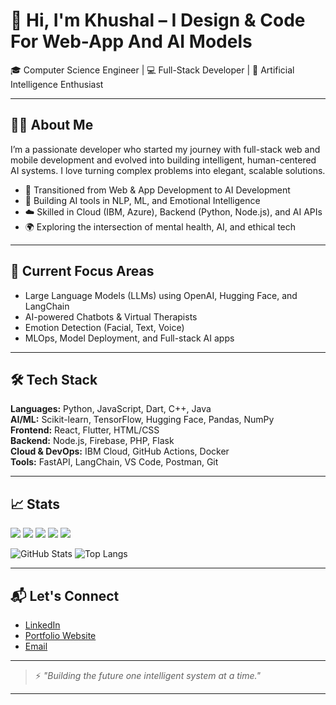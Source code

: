 # 👋 Hi, I'm Khushal – I Design & Code For Web-App And AI Models

🎓 Computer Science Engineer | 💻 Full-Stack Developer | 🤖 Artificial Intelligence Enthusiast

---

## 👨‍💻 About Me

I’m a passionate developer who started my journey with full-stack web and mobile development and evolved into building intelligent, human-centered AI systems. I love turning complex problems into elegant, scalable solutions.

- 🔁 Transitioned from Web & App Development to AI Development
- 🧠 Building AI tools in NLP, ML, and Emotional Intelligence
- ☁️ Skilled in Cloud (IBM, Azure), Backend (Python, Node.js), and AI APIs
- 🌍 Exploring the intersection of mental health, AI, and ethical tech

---

## 🧠 Current Focus Areas

- Large Language Models (LLMs) using OpenAI, Hugging Face, and LangChain  
- AI-powered Chatbots & Virtual Therapists  
- Emotion Detection (Facial, Text, Voice)  
- MLOps, Model Deployment, and Full-stack AI apps

---

## 🛠 Tech Stack

**Languages:** Python, JavaScript, Dart, C++, Java  
**AI/ML:** Scikit-learn, TensorFlow, Hugging Face, Pandas, NumPy  
**Frontend:** React, Flutter, HTML/CSS  
**Backend:** Node.js, Firebase, PHP, Flask  
**Cloud & DevOps:** IBM Cloud, GitHub Actions, Docker  
**Tools:** FastAPI, LangChain, VS Code, Postman, Git

---

## 📈 Stats
![](http://github-profile-summary-cards.vercel.app/api/cards/profile-details?username=thekhushalsingh&theme=graywhite)
![](http://github-profile-summary-cards.vercel.app/api/cards/repos-per-language?username=thekhushalsingh&theme=graywhite)
![](http://github-profile-summary-cards.vercel.app/api/cards/most-commit-language?username=thekhushalsingh&theme=graywhite)
![](http://github-profile-summary-cards.vercel.app/api/cards/stats?username=thekhushalsingh&theme=graywhite)
![](http://github-profile-summary-cards.vercel.app/api/cards/productive-time?username=thekhushalsingh&theme=graywhite&utcOffset=8)

![GitHub Stats](https://github-readme-stats.vercel.app/api?username=thekhushalsingh&show_icons=true&theme=radical)
![Top Langs](https://github-readme-stats.vercel.app/api/top-langs/?username=thekhushalsingh&layout=compact&theme=radical)

---

## 📬 Let's Connect

- [LinkedIn](https://www.linkedin.com/in/thekhushalsingh)
- [Portfolio Website](https://your-portfolio-link.com)
- [Email](mailto:khushalsingh9445@gmail.com)

---

> ⚡ *"Building the future one intelligent system at a time."*

---



